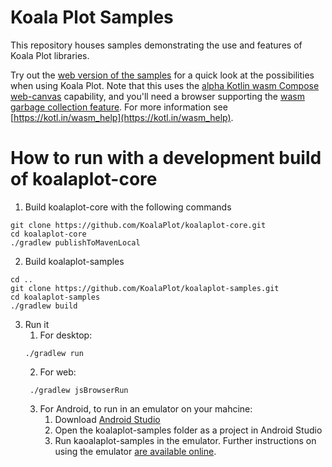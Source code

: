 # Koala Plot Samples

This repository houses samples demonstrating the use and features of Koala Plot libraries.

Try out
the [web version of the samples](https://koalaplot.github.io/koalaplot-samples/wasmJs/productionExecutable/index.html)
for a quick look at
the possibilities when using Koala Plot. Note that this uses
the [alpha Kotlin wasm Compose web-canvas](https://kotlinlang.org/docs/wasm-overview.html) capability, and you'll
need a browser supporting the [wasm garbage collection feature](https://github.com/WebAssembly/gc). For more information
see [https://kotl.in/wasm_help](https://kotl.in/wasm_help).

# How to run with a development build of koalaplot-core

1. Build koalaplot-core with the following commands

```shell
git clone https://github.com/KoalaPlot/koalaplot-core.git
cd koalaplot-core
./gradlew publishToMavenLocal
```

2. Build koalaplot-samples

```shell
cd ..
git clone https://github.com/KoalaPlot/koalaplot-samples.git
cd koalaplot-samples
./gradlew build
```

3. Run it
    1. For desktop:
   ```shell
   ./gradlew run
   ```
    2. For web:
   ```shell
    ./gradlew jsBrowserRun
    ```
    3. For Android, to run in an emulator on your mahcine:
        1. Download [Android Studio](https://developer.android.com/studio/)
        2. Open the koalaplot-samples folder as a project in Android Studio
        3. Run kaoalaplot-samples in the emulator. Further instructions on using the
           emulator [are available online](https://developer.android.com/studio/run/emulator).
   
